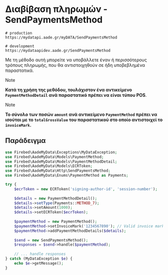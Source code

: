 # Διαβίβαση πληρωμών - SendPaymentsMethod

```shell
# production
https://mydatapi.aade.gr/myDATA/SendPaymentsMethod

# development
https://mydataapidev.aade.gr/SendPaymentsMethod
```

Με τη μέθοδο αυτή μπορείτε να υποβάλλετε έναν ή περισσότερους τρόπους
πληρωμής, που θα αντιστοιχηθούν σε ήδη υποβεβλημένα παραστατικά.

> [!NOTE]
> **Κατά τη χρήση της μεθόδου, τουλάχιστον ένα αντικείμενο `PaymentMethodDetail`
> ανά παραστατικό πρέπει να είναι τύπου POS**.

> [!NOTE]
> **Το σύνολο των ποσών `amount` ανά αντικείμενο `PaymentMethod` πρέπει να 
> ισούται με το `totalGrossValue` του παραστατικού στο οποίο αντιστοιχεί το
> `invoiceMark`.**

## Παράδειγμα

```php
use Firebed\AadeMyData\Exceptions\MyDataException;
use Firebed\AadeMyData\Models\PaymentMethod;
use Firebed\AadeMyData\Models\PaymentMethodDetail;
use Firebed\AadeMyData\Models\ECRToken;
use Firebed\AadeMyData\Http\SendPaymentsMethod;
use Firebed\AadeMyData\Enums\PaymentMethod as Payments;

try {
    $ecrToken = new ECRToken('signing-author-id', 'session-number');
    
    $details = new PaymentMethodDetail();
    $details->setType(Payments::METHOD_7);
    $details->setAmount(1000);
    $details->setECRToken($ecrToken);
    
    $paymentMethod = new PaymentMethod();
    $paymentMethod->setInvoiceMark('1234567890'); // Valid invoice mark
    $paymentMethod->addPaymentMethodDetails($details);
    
    $send = new SendPaymentsMethod();
    $responses = $send->handle($paymentMethod);
    
    // ... handle responses
} catch (MyDataException $e) {
    echo $e->getMessage();
}
```